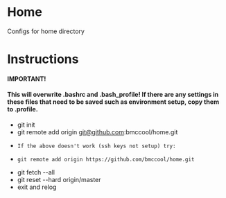 # Home
Configs for home directory

# Instructions
#### IMPORTANT! 
#### This will overwrite .bashrc and .bash_profile!  If there are any settings in these files that need to be saved such as environment setup, copy them to .profile.
* git init
* git remote add origin git@github.com:bmccool/home.git
*     If the above doesn't work (ssh keys not setup) try:
*     git remote add origin https://github.com/bmccool/home.git
* git fetch --all
* git reset --hard origin/master
* exit and relog
